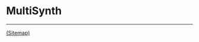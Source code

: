 # MultiSynth

---

[(Sitemap)](https://github.com/way-of-the-sunvox/Way-of-the-SunVox/blob/master/Sitemap.md)
